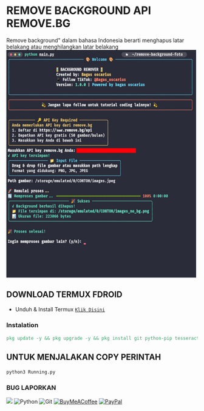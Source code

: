 # REMOVE BACKGROUND API REMOVE.BG
Remove background" dalam bahasa Indonesia berarti menghapus latar belakang atau menghilangkan latar belakang
<img src="asset/20250713_181743.jpg" alt="Hasil Remove background" width="500" height="600">
## DOWNLOAD TERMUX FDROID
* Unduh & Install Termux [`Klik Disini`](https://f-droid.org/repo/com.termux_118.apk)
### Instalation 
```makefile
pkg update -y && pkg upgrade -y && pkg install git python-pip tesseract && git clone https://github.com/WilDev26/Remove-Background.git && cd Remove-Background && pip install -r requirements.txt
```
## UNTUK MENJALAKAN COPY PERINTAH
```makefile
python3 Running.py
```
### BUG LAPORKAN
<a href="https://t.me/Bagas_ocarius" target=”_blank”><img src="https://img.shields.io/static/v1?style=for-the-badge&logo=Telegram&label=Telegram&mssage=Click%20Here&color=blue"></a>
![Python](https://img.shields.io/badge/python-3670A0?style=for-the-badge&logo=python&logoColor=ffdd54)
![Git](https://img.shields.io/badge/GIT-E44C30?style=for-the-badge&logo=git&logoColor=white)
[![BuyMeACoffee](https://img.shields.io/badge/Buy%20Me%20a%20Coffee-ffdd00?style=for-the-badge&logo=buy-me-a-coffee&logoColor=black)](https://buymeacoffee.com/Wildev26) 
[![PayPal](https://img.shields.io/badge/PayPal-00457C?style=for-the-badge&logo=paypal&logoColor=white)](https://paypal.me/wildev26)
